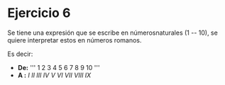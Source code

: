 # Ejercicio 6

Se tiene una expresión que se escribe en númerosnaturales (1 -- 10), se quiere interpretar estos en números romanos.

Es decir:</br>
- **De:**
'''
1 2 3 4 5 6 7 8 9 10
'''
- **A :**
*I II III IV V VI VII VIII IX* 
